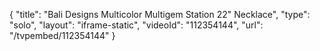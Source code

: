 {
    "title": "Bali Designs Multicolor Multigem Station 22\" Necklace",
    "type": "solo",
    "layout": "iframe-static",
    "videoId": "112354144",
    "url": "\/tvpembed\/112354144"
}